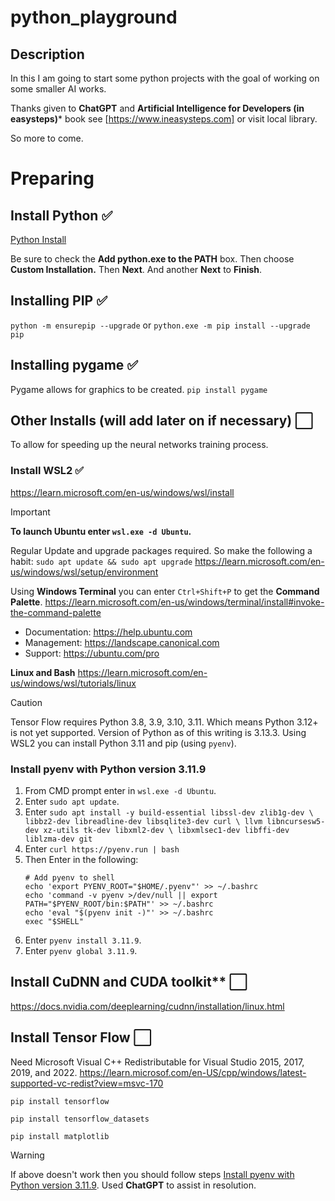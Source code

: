 # python_playground

## Description
In this I am going to start some python projects with the goal of working on some smaller AI works.

Thanks given to **ChatGPT** and **Artificial Intelligence for Developers (in easysteps)*** book see [https://www.ineasysteps.com] or visit local library.

So more to come.

# Preparing

## Install Python :white_check_mark:
[Python Install](https://www.python.org/downloads)

Be sure to check the **Add python.exe to the PATH** box. Then choose **Custom Installation.** Then **Next**. And another **Next** to **Finish**.

## Installing PIP :white_check_mark:
<!-- CTRL+E to get the special single quote -->
`python -m ensurepip --upgrade`
or
`python.exe -m pip install --upgrade pip`

## Installing pygame :white_check_mark:
Pygame allows for graphics to be created.
`pip install pygame`

## Other Installs (will add later on if necessary) :white_large_square:
To allow for speeding up the neural networks training process.

### Install WSL2 :white_check_mark:
https://learn.microsoft.com/en-us/windows/wsl/install

> [!IMPORTANT]
> **To launch Ubuntu enter `wsl.exe -d Ubuntu`.**

Regular Update and upgrade packages required. So make the following a habit:
`sudo apt update && sudo apt upgrade`
https://learn.microsoft.com/en-us/windows/wsl/setup/environment

Using **Windows Terminal** you can enter `Ctrl+Shift+P` to get the **Command Palette**.
https://learn.microsoft.com/en-us/windows/terminal/install#invoke-the-command-palette

 * Documentation:  https://help.ubuntu.com
 * Management:     https://landscape.canonical.com
 * Support:        https://ubuntu.com/pro

**Linux and Bash**
https://learn.microsoft.com/en-us/windows/wsl/tutorials/linux

> [!CAUTION]
> Tensor Flow requires Python 3.8, 3.9, 3.10, 3.11. Which means Python 3.12+ is not yet supported. Version of Python as of this writing is 3.13.3.
> Using WSL2 you can install Python 3.11 and pip (using `pyenv`).

### Install pyenv with Python version 3.11.9
1. From CMD prompt enter in `wsl.exe -d Ubuntu`.
2. Enter `sudo apt update`.
3. Enter ```sudo apt install -y build-essential libssl-dev zlib1g-dev \
    libbz2-dev libreadline-dev libsqlite3-dev curl \
    llvm libncursesw5-dev xz-utils tk-dev libxml2-dev \
    libxmlsec1-dev libffi-dev liblzma-dev git```
4. Enter `curl https://pyenv.run | bash`
5. Then Enter in the following:
   ```
   # Add pyenv to shell
   echo 'export PYENV_ROOT="$HOME/.pyenv"' >> ~/.bashrc
   echo 'command -v pyenv >/dev/null || export PATH="$PYENV_ROOT/bin:$PATH"' >> ~/.bashrc
   echo 'eval "$(pyenv init -)"' >> ~/.bashrc
   exec "$SHELL"
   ```
6. Enter `pyenv install 3.11.9`.
7. Enter `pyenv global 3.11.9`.


## Install CuDNN and CUDA toolkit** :white_large_square:
https://docs.nvidia.com/deeplearning/cudnn/installation/linux.html


## Install Tensor Flow :white_large_square:
Need Microsoft Visual C++ Redistributable for Visual Studio 2015, 2017, 2019, and 2022.
https://learn.microsof.com/en-US/cpp/windows/latest-supported-vc-redist?view=msvc-170

`pip install tensorflow`

`pip install tensorflow_datasets`

`pip install matplotlib`

> [!WARNING]
> If above doesn't work then you should follow steps [Install pyenv with Python version 3.11.9](#Install-pyenv-with-Python-version-3.11.9).
> Used **ChatGPT** to assist in resolution.


